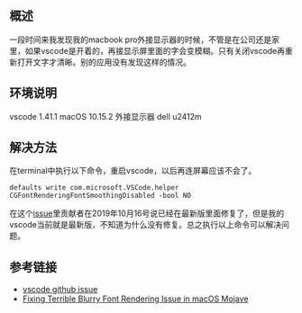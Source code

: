 [//title]:(解决macbook外接显示屏vscode文字变模糊的问题)
[//englishTitle]:(vscode-font-rendering-blurry)
[//category]:(vscode,problem,problem-solved)
[//tags]:(vscode)
[//createTime]:(20200120)
[//updateTime]:(20200120)
## 概述
一段时间来我发现我的macbook pro外接显示器的时候，不管是在公司还是家里，如果vscode是开着的，再接显示屏里面的字会变模糊。只有关闭vscode再重新打开文字才清晰。别的应用没有发现这样的情况。

## 环境说明
vscode 1.41.1
macOS 10.15.2
外接显示器 dell u2412m

## 解决方法
在terminal中执行以下命令，重启vscode，以后再连屏幕应该不会了。
``` text
defaults write com.microsoft.VSCode.helper CGFontRenderingFontSmoothingDisabled -bool NO
```

在这个[issue](https://github.com/microsoft/vscode/issues/51132#issuecomment-542357538)里贡献者在2019年10月16号说已经在最新版里面修复了，但是我的vscode当前就是最新版，不知道为什么没有修复。总之执行以上命令可以解决问题。

## 参考链接
* [vscode github issue](https://github.com/microsoft/vscode/issues/51132#issuecomment-424299892)
* [Fixing Terrible Blurry Font Rendering Issue in macOS Mojave](https://dev.to/mrahmadawais/onedevminute-fixing-terrible-blurry-font-rendering-issue-in-macos-mojave--lck)
